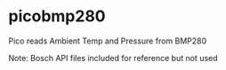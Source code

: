 # picobmp280
Pico reads Ambient Temp and Pressure from BMP280

Note: Bosch API files included for reference but not used
